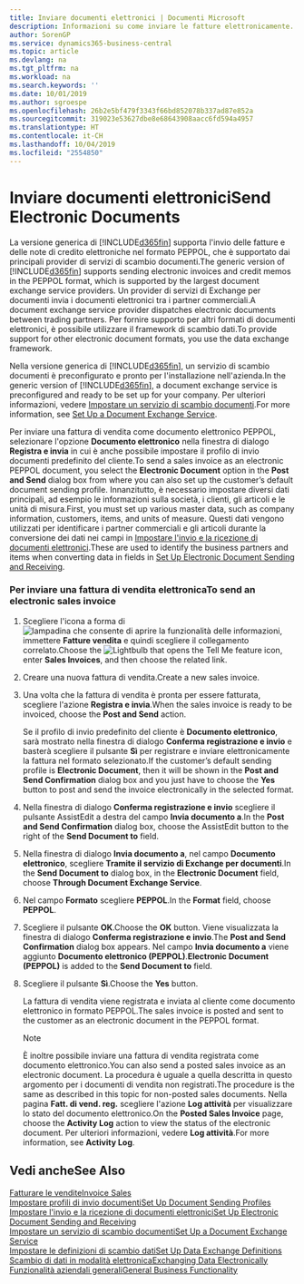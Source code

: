 ```yaml
---
title: Inviare documenti elettronici | Documenti Microsoft
description: Informazioni su come inviare le fatture elettronicamente.
author: SorenGP
ms.service: dynamics365-business-central
ms.topic: article
ms.devlang: na
ms.tgt_pltfrm: na
ms.workload: na
ms.search.keywords: ''
ms.date: 10/01/2019
ms.author: sgroespe
ms.openlocfilehash: 26b2e5bf479f3343f66bd852078b337ad87e852a
ms.sourcegitcommit: 319023e53627dbe8e68643908aacc6fd594a4957
ms.translationtype: HT
ms.contentlocale: it-CH
ms.lasthandoff: 10/04/2019
ms.locfileid: "2554850"
---
```

# <a name="send-electronic-documents"></a><span data-ttu-id="d2786-103">Inviare documenti elettronici</span><span class="sxs-lookup"><span data-stu-id="d2786-103">Send Electronic Documents</span></span>
<span data-ttu-id="d2786-104">La versione generica di [!INCLUDE[d365fin](includes/d365fin_md.md)] supporta l'invio delle fatture e delle note di credito elettroniche nel formato PEPPOL, che è supportato dai principali provider di servizi di scambio documenti.</span><span class="sxs-lookup"><span data-stu-id="d2786-104">The generic version of [!INCLUDE[d365fin](includes/d365fin_md.md)] supports sending electronic invoices and credit memos in the PEPPOL format, which is supported by the largest document exchange service providers.</span></span> <span data-ttu-id="d2786-105">Un provider di servizi di Exchange per documenti invia i documenti elettronici tra i partner commerciali.</span><span class="sxs-lookup"><span data-stu-id="d2786-105">A document exchange service provider dispatches electronic documents between trading partners.</span></span> <span data-ttu-id="d2786-106">Per fornire supporto per altri formati di documenti elettronici, è possibile utilizzare il framework di scambio dati.</span><span class="sxs-lookup"><span data-stu-id="d2786-106">To provide support for other electronic document formats, you use the data exchange framework.</span></span>  

 <span data-ttu-id="d2786-107">Nella versione generica di [!INCLUDE[d365fin](includes/d365fin_md.md)], un servizio di scambio documenti è preconfigurato e pronto per l'installazione nell'azienda.</span><span class="sxs-lookup"><span data-stu-id="d2786-107">In the generic version of [!INCLUDE[d365fin](includes/d365fin_md.md)], a document exchange service is preconfigured and ready to be set up for your company.</span></span> <span data-ttu-id="d2786-108">Per ulteriori informazioni, vedere [Impostare un servizio di scambio documenti](across-how-to-set-up-a-document-exchange-service.md).</span><span class="sxs-lookup"><span data-stu-id="d2786-108">For more information, see [Set Up a Document Exchange Service](across-how-to-set-up-a-document-exchange-service.md).</span></span>  

 <span data-ttu-id="d2786-109">Per inviare una fattura di vendita come documento elettronico PEPPOL, selezionare l'opzione **Documento elettronico** nella finestra di dialogo **Registra e invia** in cui è anche possibile impostare il profilo di invio documenti predefinito del cliente.</span><span class="sxs-lookup"><span data-stu-id="d2786-109">To send a sales invoice as an electronic PEPPOL document, you select the **Electronic Document** option in the **Post and Send** dialog box from where you can also set up the customer’s default document sending profile.</span></span> <span data-ttu-id="d2786-110">Innanzitutto, è necessario impostare diversi dati principali, ad esempio le informazioni sulla società, i clienti, gli articoli e le unità di misura.</span><span class="sxs-lookup"><span data-stu-id="d2786-110">First, you must set up various master data, such as company information, customers, items, and units of measure.</span></span> <span data-ttu-id="d2786-111">Questi dati vengono utilizzati per identificare i partner commerciali e gli articoli durante la conversione dei dati nei campi in [Impostare l'invio e la ricezione di documenti elettronici](across-how-to-set-up-electronic-document-sending-and-receiving.md).</span><span class="sxs-lookup"><span data-stu-id="d2786-111">These are used to identify the business partners and items when converting data in fields in [Set Up Electronic Document Sending and Receiving](across-how-to-set-up-electronic-document-sending-and-receiving.md).</span></span>  

### <a name="to-send-an-electronic-sales-invoice"></a><span data-ttu-id="d2786-112">Per inviare una fattura di vendita elettronica</span><span class="sxs-lookup"><span data-stu-id="d2786-112">To send an electronic sales invoice</span></span>  

1.  <span data-ttu-id="d2786-113">Scegliere l'icona a forma di ![lampadina che consente di aprire la funzionalità delle informazioni](media/ui-search/search_small.png "Informazioni sull'operazione che si desidera eseguire"), immettere **Fatture vendita** e quindi scegliere il collegamento correlato.</span><span class="sxs-lookup"><span data-stu-id="d2786-113">Choose the ![Lightbulb that opens the Tell Me feature](media/ui-search/search_small.png "Tell me what you want to do") icon, enter **Sales Invoices**, and then choose the related link.</span></span>  

2.  <span data-ttu-id="d2786-114">Creare una nuova fattura di vendita.</span><span class="sxs-lookup"><span data-stu-id="d2786-114">Create a new sales invoice.</span></span>  

3.  <span data-ttu-id="d2786-115">Una volta che la fattura di vendita è pronta per essere fatturata, scegliere l'azione **Registra e invia**.</span><span class="sxs-lookup"><span data-stu-id="d2786-115">When the sales invoice is ready to be invoiced, choose the **Post and Send** action.</span></span>  

     <span data-ttu-id="d2786-116">Se il profilo di invio predefinito del cliente è **Documento elettronico**, sarà mostrato nella finestra di dialogo **Conferma registrazione e invio** e basterà scegliere il pulsante **Sì** per registrare e inviare elettronicamente la fattura nel formato selezionato.</span><span class="sxs-lookup"><span data-stu-id="d2786-116">If the customer’s default sending profile is **Electronic Document**, then it will be shown in the **Post and Send Confirmation** dialog box and you just have to choose the **Yes** button to post and send the invoice electronically in the selected format.</span></span>  

4.  <span data-ttu-id="d2786-117">Nella finestra di dialogo **Conferma registrazione e invio** scegliere il pulsante AssistEdit a destra del campo **Invia documento a**.</span><span class="sxs-lookup"><span data-stu-id="d2786-117">In the **Post and Send Confirmation** dialog box, choose the AssistEdit button to the right of the **Send Document to** field.</span></span>  

5.  <span data-ttu-id="d2786-118">Nella finestra di dialogo **Invia documento a**, nel campo **Documento elettronico**, scegliere **Tramite il servizio di Exchange per documenti**.</span><span class="sxs-lookup"><span data-stu-id="d2786-118">In the **Send Document to** dialog box, in the **Electronic Document** field, choose **Through Document Exchange Service**.</span></span>  

6.  <span data-ttu-id="d2786-119">Nel campo **Formato** scegliere **PEPPOL**.</span><span class="sxs-lookup"><span data-stu-id="d2786-119">In the **Format** field, choose **PEPPOL**.</span></span>  

7.  <span data-ttu-id="d2786-120">Scegliere il pulsante **OK**.</span><span class="sxs-lookup"><span data-stu-id="d2786-120">Choose the **OK** button.</span></span> <span data-ttu-id="d2786-121">Viene visualizzata la finestra di dialogo **Conferma registrazione e invio**.</span><span class="sxs-lookup"><span data-stu-id="d2786-121">The **Post and Send Confirmation** dialog box appears.</span></span> <span data-ttu-id="d2786-122">Nel campo **Invia documento a** viene aggiunto **Documento elettronico (PEPPOL)**.</span><span class="sxs-lookup"><span data-stu-id="d2786-122">**Electronic Document (PEPPOL)** is added to the **Send Document to** field.</span></span>  

8.  <span data-ttu-id="d2786-123">Scegliere il pulsante **Sì**.</span><span class="sxs-lookup"><span data-stu-id="d2786-123">Choose the **Yes** button.</span></span>  

     <span data-ttu-id="d2786-124">La fattura di vendita viene registrata e inviata al cliente come documento elettronico in formato PEPPOL.</span><span class="sxs-lookup"><span data-stu-id="d2786-124">The sales invoice is posted and sent to the customer as an electronic document in the PEPPOL format.</span></span>  

    > [!NOTE]  
    >  <span data-ttu-id="d2786-125">È inoltre possibile inviare una fattura di vendita registrata come documento elettronico.</span><span class="sxs-lookup"><span data-stu-id="d2786-125">You can also send a posted sales invoice as an electronic document.</span></span> <span data-ttu-id="d2786-126">La procedura è uguale a quella descritta in questo argomento per i documenti di vendita non registrati.</span><span class="sxs-lookup"><span data-stu-id="d2786-126">The procedure is the same as described in this topic for non-posted sales documents.</span></span> <span data-ttu-id="d2786-127">Nella pagina **Fatt. di vend. reg.** scegliere l'azione **Log attività** per visualizzare lo stato del documento elettronico.</span><span class="sxs-lookup"><span data-stu-id="d2786-127">On the **Posted Sales Invoice** page, choose the **Activity Log** action to view the status of the electronic document.</span></span> <span data-ttu-id="d2786-128">Per ulteriori informazioni, vedere **Log attività**.</span><span class="sxs-lookup"><span data-stu-id="d2786-128">For more information, see **Activity Log**.</span></span>  

## <a name="see-also"></a><span data-ttu-id="d2786-129">Vedi anche</span><span class="sxs-lookup"><span data-stu-id="d2786-129">See Also</span></span>  
[<span data-ttu-id="d2786-130">Fatturare le vendite</span><span class="sxs-lookup"><span data-stu-id="d2786-130">Invoice Sales</span></span>](sales-how-invoice-sales.md)  
[<span data-ttu-id="d2786-131">Impostare profili di invio documenti</span><span class="sxs-lookup"><span data-stu-id="d2786-131">Set Up Document Sending Profiles</span></span>](sales-how-setup-document-send-profiles.md)  
[<span data-ttu-id="d2786-132">Impostare l'invio e la ricezione di documenti elettronici</span><span class="sxs-lookup"><span data-stu-id="d2786-132">Set Up Electronic Document Sending and Receiving</span></span>](across-how-to-set-up-electronic-document-sending-and-receiving.md)  
[<span data-ttu-id="d2786-133">Impostare un servizio di scambio documenti</span><span class="sxs-lookup"><span data-stu-id="d2786-133">Set Up a Document Exchange Service</span></span>](across-how-to-set-up-a-document-exchange-service.md)  
[<span data-ttu-id="d2786-134">Impostare le definizioni di scambio dati</span><span class="sxs-lookup"><span data-stu-id="d2786-134">Set Up Data Exchange Definitions</span></span>](across-how-to-set-up-data-exchange-definitions.md)  
[<span data-ttu-id="d2786-135">Scambio di dati in modalità elettronica</span><span class="sxs-lookup"><span data-stu-id="d2786-135">Exchanging Data Electronically</span></span>](across-data-exchange.md)  
[<span data-ttu-id="d2786-136">Funzionalità aziendali generali</span><span class="sxs-lookup"><span data-stu-id="d2786-136">General Business Functionality</span></span>](ui-across-business-areas.md)  
